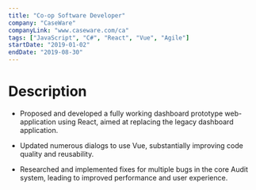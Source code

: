 ```yaml
---
title: "Co-op Software Developer"
company: "CaseWare"
companyLink: "www.caseware.com/ca"
tags: ["JavaScript", "C#", "React", "Vue", "Agile"]
startDate: "2019-01-02"
endDate: "2019-08-30"
---
```


# Description

* Proposed and developed a fully working dashboard prototype web-application using React, aimed at
replacing the legacy dashboard application.

* Updated numerous dialogs to use Vue, substantially improving code quality and reusability.

* Researched and implemented fixes for multiple bugs in the core Audit system, leading to improved
performance and user experience.
